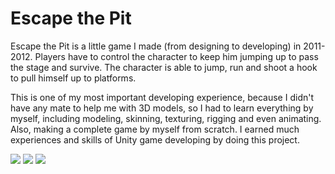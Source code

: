 # Escape the Pit

Escape the Pit is a little game I made (from designing to developing) in 2011-2012.
Players have to control the character to keep him jumping up to pass the stage and survive. The character is able to jump, run and shoot a hook to pull himself up to platforms.

This is one of my most important developing experience, because I didn't have any mate to help me with 3D models, so I had to learn everything by myself, including modeling, skinning, texturing, rigging and even animating. Also, making a complete game by myself from scratch. I earned much experiences and skills of Unity game developing by doing this project.

![](/images/image18.png)
![](/images/image19.png)
![](/images/image20.png)